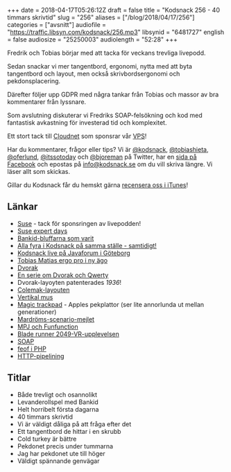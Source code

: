+++
date = 2018-04-17T05:26:12Z
draft = false
title = "Kodsnack 256 - 40 timmars skrivtid"
slug = "256"
aliases = ["/blog/2018/04/17/256"]
categories = ["avsnitt"]
audiofile = "https://traffic.libsyn.com/kodsnack/256.mp3"
libsynid = "6481727"
english = false
audiosize = "25250003"
audiolength = "52:28"
+++

Fredrik och Tobias börjar med att tacka för veckans trevliga livepodd.

Sedan snackar vi mer tangentbord, ergonomi, nytta med att byta tangentbord och layout, men också skrivbordsergonomi och pekdonsplacering.

Därefter följer upp GDPR med några tankar från Tobias och massor av bra kommentarer från lyssnare. 

Som avslutning diskuterar vi Fredriks SOAP-felsökning och kod med fantastisk avkastning för investerad tid och komplexitet.

Ett stort tack till [Cloudnet](http://www.cloudnet.se) som sponsrar vår [VPS](http://en.wikipedia.org/wiki/Virtual_private_server)!

Har du kommentarer, frågor eller tips? Vi är [@kodsnack](https://www.twitter.com/kodsnack), [@tobiashieta](https://www.twitter.com/tobiashieta), [@oferlund](https://www.twitter.com/oferlund), [@itssotoday](https://twitter.com/itssotoday) och [@bjoreman](https://www.twitter.com/bjoreman) på Twitter, har en [sida på Facebook](https://www.facebook.com/kodsnack) och epostas på [info@kodsnack.se](mailto:info@kodsnack.se) om du vill skriva längre. Vi läser allt som skickas.

Gillar du Kodsnack får du hemskt gärna [recensera oss i iTunes](http://itunes.apple.com/se/podcast/kodsnack/id561631498?l=en)!

## Länkar ##
* [Suse](https://www.suse.com/) - tack för sponsringen av livepodden!
* [Suse expert days](http://events.suse.com/events/2018-emea-suse-expert-days-stockholm/event-summary-485f854012564722a25130b3f81c0af2.aspx)
* [Bankid-bluffarna som varit](https://www.svt.se/nyheter/inrikes/ligor-har-lurat-till-sig-50-miljoner-pa-ett-halvar)
* [Alla fyra i Kodsnack på samma ställe - samtidigt!](https://twitter.com/KodSnack/status/983988622503407617)
* [Kodsnack live på Javaforum i Göteborg](https://www.meetup.com/Javaforum-Goteborg/events/246859957/)
* [Tobias Matias ergo pro i ny ägo](https://twitter.com/petterssonm82/status/984872068725575680)
* [Dvorak](https://en.wikipedia.org/wiki/Dvorak_Simplified_Keyboard)
* [En serie om Dvorak och Qwerty](http://www.dvzine.org/zine/index.html)
* Dvorak-layoyten patenterades *1936*!
* [Colemak-layouten](https://en.wikipedia.org/wiki/Colemak)
* [Vertikal mus](https://evoluent.com/products/vm4r/)
* [Magic trackpad](https://macworld.idg.se/2.1038/1.641028/test-apple-magic-trackpad-2) - Apples pekplattor (ser lite annorlunda ut mellan generationer)
* [Mardröms-scenario-mejlet](https://www.linkedin.com/pulse/nightmare-letter-subject-access-request-under-gdpr-karbaliotis/)
* [MPJ och Funfunction](https://www.youtube.com/funfunfunction)
* [Blade runner 2049-VR-upplevelsen](https://www.oculus.com/experiences/gear-vr/1558723417494666/)
* [SOAP](https://en.wikipedia.org/wiki/SOAP)
* [feof i PHP](http://php.net/manual/en/function.feof.php)
* [HTTP-pipelining](https://en.wikipedia.org/wiki/HTTP_pipelining)

## Titlar ##
* Både trevligt och osannolikt
* Levanderollspel med Bankid
* Helt horribelt första dagarna
* 40 timmars skrivtid
* Vi är väldigt dåliga på att fråga efter det
* Ett tangentbord de hittar i en skrubb
* Cold turkey är bättre
* Pekdonet precis under tummarna
* Jag har pekdonet ute till höger
* Väldigt spännande genvägar